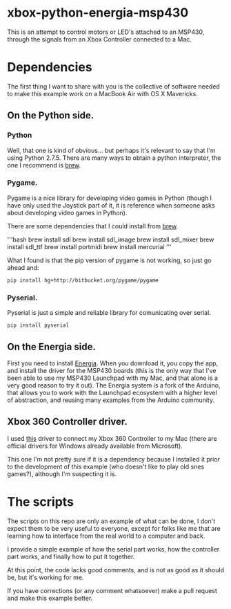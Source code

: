 xbox-python-energia-msp430
==========================

This is an attempt to control motors or LED's attached to an MSP430, through the signals from an Xbox Controller connected to a Mac.

# Dependencies

The first thing I want to share with you is the collective of software needed to make this example work on a MacBook Air with OS X Mavericks.

## On the Python side.

### Python

Well, that one is kind of obvious... but perhaps it's relevant to say that I'm using Python 2.7.5. There are many ways to obtain a python interpreter, the one I recommend is [brew](http://brew.sh).

### Pygame.

Pygame is a nice library for developing video games in Python (though I have only used the Joystick part of it, it is reference when someone asks about developing video games in Python).

There are some dependencies that I could install from [brew](http://brew.sh).

'''bash
    brew install sdl
    brew install sdl_image
    brew install sdl_mixer
    brew install sdl_ttf
    brew install portmidi
    brew install mercurial
'''

What I found is that the pip version of pygame is not working, so just go ahead and:

    pip install hg+http://bitbucket.org/pygame/pygame

### Pyserial.

Pyserial is just a simple and reliable library for comunicating over serial.

    pip install pyserial

## On the Energia side.

First you need to install [Energia](http://energia.nu). When you download it, you copy the app, and install the driver for the MSP430 boards (this is the only way that I've been able to use my MSP430 Launchpad with my Mac, and that alone is a very good reason to try it out). The Energia system is a fork of the Arduino, that allows you to work with the Launchpad ecosystem with a higher level of abstraction, and reusing many examples from the Arduino community.

## Xbox 360 Controller driver.

I used [this](http://tattiebogle.net/index.php/ProjectRoot/Xbox360Controller/OsxDriver) driver to connect my Xbox 360 Controller to my Mac (there are official drivers for Windows already available from Microsoft).

This one I'm not pretty sure if it is a dependency because I installed it prior to the development of this example (who doesn't like to play old snes games?), although I'm suspecting it is.

# The scripts

The scripts on this repo are only an example of what can be done, I don't expect them to be very useful to everyone, except for folks like me that are learning how to interface from the real world to a computer and back.

I provide a simple example of how the serial part works, how the controller part works, and finally how to put it together.

At this point, the code lacks good comments, and is not as good as it should be, but it's working for me.

If you have corrections (or any comment whatsoever) make a pull request and make this example better.